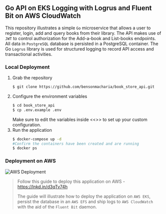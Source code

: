 ## Go API on EKS Logging with Logrus and Fluent Bit on AWS CloudWatch
This repository illustrates a simple `Go` microservice that allows a user to register, login, add and query books from their library. The API makes use of `JWT` to control authorization for the Add-a-book and List-books endpoints. All data in `PostgreSQL` database is persisted in a PostgreSQL container. The Go `Logrus` library is used for structured logging to record API access and transactional activities.

### Local Deployment
1. Grab the repository
   ```sh
   $ git clone https://github.com/bensonmacharia/book_store_api.git
   ```
2. Configure the environment variables
   ```sh
   $ cd book_store_api
   $ cp .env.example .env
   ```
   Make sure to edit the variables inside <<>> to set up your custom configuration.
3. Run the application
   ```sh
   $ docker-compose up -d
   #Confirm the containers have been created and are running
   $ docker ps
   ```

### Deployment on AWS
![AWS Deployment](https://miro.medium.com/v2/resize:fit:800/format:webp/1*CC1RYKj7nXI6WwETVpXMjw.png)
> Follow this guide to deploy this application on AWS - https://lnkd.in/d3qTv74h
> 
> The guide will illustrate how to deploy the application on `AWS EKS`, persist the database in an `AWS EFS` and ship logs to `AWS CloudWatch` with the aid of the `Fluent Bit` daemon.